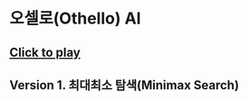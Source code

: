 # 오셀로(Othello) AI

## [Click to play](https://fake-dev-log.github.io/othello/)

## Version 1. 최대최소 탐색(Minimax Search)
